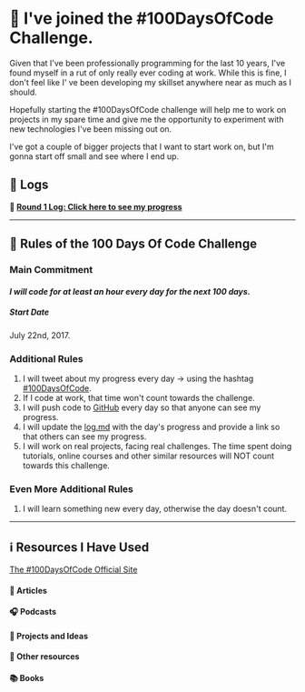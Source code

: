 # 📅 I've joined the #100DaysOfCode Challenge.

Given that I've been professionally programming for the last 10 years, I've found myself in a rut of only really ever coding at work. While this is fine, I don't feel like I' ve been developing my skillset anywhere near as much as I should.

Hopefully starting the #100DaysOfCode challenge will help me to work on projects in my spare time and give me the opportunity to experiment with new technologies I've been missing out on.

I've got a couple of bigger projects that I want to start work on, but I'm gonna start off small and see where I end up.

## 📔  Logs

**💯 [Round 1 Log: Click here to see my progress](log.md)**

---

## 🛑 Rules of the 100 Days Of Code Challenge

### Main Commitment
#### *I will code for at least an hour every day for the next 100 days.*

##### Start Date
July 22nd, 2017.

### Additional Rules
1. I will tweet about my progress every day -> using the hashtag [#100DaysOfCode](https://twitter.com/search?f=tweets&q=%23100daysofcode).
2. If I code at work, that time won't count towards the challenge.
3. I will push code to [GitHub](https://github.com/jacobwarduk) every day so that anyone can see my progress.
4. I will update the [log.md](Log) with the day's progress and provide a link so that others can see my progress.
5. I will work on real projects, facing real challenges. The time spent doing tutorials, online courses and other similar resources will NOT count towards this challenge.

### Even More Additional Rules
1. I will learn something new every day, otherwise the day doesn't count.

---

## ℹ️ Resources I Have Used

[The #100DaysOfCode Official Site](http://100daysofcode.com/)

#### 🔖 Articles

#### 🎧 Podcasts

#### 🤔 Projects and Ideas

#### 💠 Other resources

#### 📚 Books
